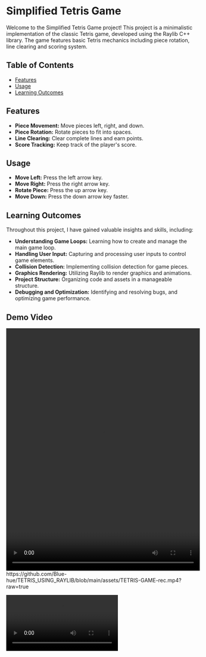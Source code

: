 # Simplified Tetris Game

Welcome to the Simplified Tetris Game project! This project is a minimalistic implementation of the classic Tetris game, developed using the Raylib C++ library. The game features basic Tetris mechanics including piece rotation, line clearing and scoring system.

## Table of Contents
- [Features](#features)
- [Usage](#usage)
- [Learning Outcomes](#learning-outcomes)

## Features

- **Piece Movement:** Move pieces left, right, and down.
- **Piece Rotation:** Rotate pieces to fit into spaces.
- **Line Clearing:** Clear complete lines and earn points.
- **Score Tracking:** Keep track of the player's score.

## Usage

- **Move Left:** Press the left arrow key.
- **Move Right:** Press the right arrow key.
- **Rotate Piece:** Press the up arrow key.
- **Move Down:** Press the down arrow key faster.

## Learning Outcomes

Throughout this project, I have gained valuable insights and skills, including:

- **Understanding Game Loops:** Learning how to create and manage the main game loop.
- **Handling User Input:** Capturing and processing user inputs to control game elements.
- **Collision Detection:** Implementing collision detection for game pieces.
- **Graphics Rendering:** Utilizing Raylib to render graphics and animations.
- **Project Structure:** Organizing code and assets in a manageable structure.
- **Debugging and Optimization:** Identifying and resolving bugs, and optimizing game performance.

## Demo Video
<video height="650" width="520" controls>
  <source src="assets/TETRIS-GAME-rec.mp4" type="video/mp4">
</video>
https://github.com/Blue-hue/TETRIS_USING_RAYLIB/blob/main/assets/TETRIS-GAME-rec.mp4?raw=true

![](assets/TETRIS-GAME-rec.mp4)


